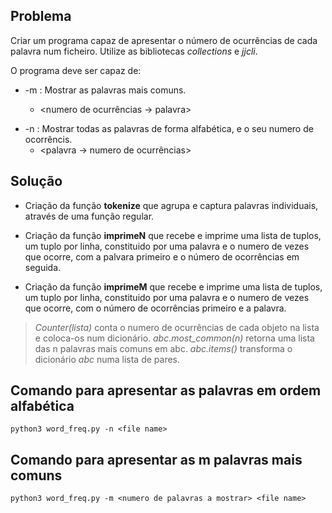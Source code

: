 ## Problema
Criar um programa capaz de apresentar o número de ocurrências de cada palavra num ficheiro.
Utilize as bibliotecas *collections* e *jjcli*.

O programa deve ser capaz de:
- -m <numero inteiro> : Mostrar as <numero inteiro> palavras mais comuns.
    - <numero de ocurrências -> palavra>
* -n : Mostrar todas as palavras de forma alfabética, e o seu numero de ocorrêncis.
    * <palavra -> numero de ocurrências>

## Solução
- Criação da função **tokenize** que agrupa e captura palavras individuais, através de uma função regular.

- Criação da função **imprimeN** que recebe e imprime uma lista de tuplos, um tuplo por linha, constituido por uma palavra e o numero de vezes que ocorre, com a palvara primeiro e o número de ocorrências em seguida.

- Criação da função **imprimeM** que recebe e imprime uma lista de tuplos, um tuplo por linha, constituido por uma palavra e o numero de vezes que ocorre, com o número de ocorrências primeiro e a palavra.

> *Counter(lista)* conta o numero de ocurrências de cada objeto na lista e coloca-os num dicionário.
> *abc.most_common(n)* retorna uma lista das n palavras mais comuns em abc.
> *abc.items()* transforma o dicionário *abc* numa lista de pares.

## Comando para apresentar as palavras em ordem alfabética

    python3 word_freq.py -n <file name>

## Comando para apresentar as m palavras mais comuns

    python3 word_freq.py -m <numero de palavras a mostrar> <file name>

